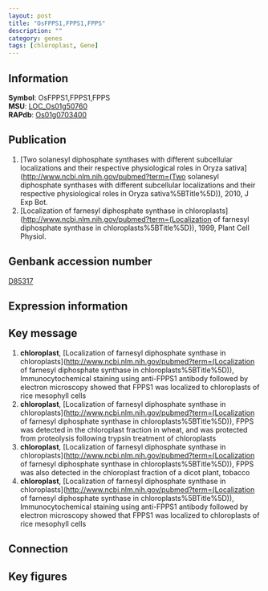```yaml
---
layout: post
title: "OsFPPS1,FPPS1,FPPS"
description: ""
category: genes
tags: [chloroplast, Gene]
---
```


## Information
__Symbol__: OsFPPS1,FPPS1,FPPS  
__MSU__: [LOC_Os01g50760](http://rice.plantbiology.msu.edu/cgi-bin/ORF_infopage.cgi?orf=LOC_Os01g50760)  
__RAPdb__: [Os01g0703400](http://rapdb.dna.affrc.go.jp/viewer/gbrowse_details/irgsp1?name=Os01g0703400)  

## Publication
1. [Two solanesyl diphosphate synthases with different subcellular localizations and their respective physiological roles in Oryza sativa](http://www.ncbi.nlm.nih.gov/pubmed?term=(Two solanesyl diphosphate synthases with different subcellular localizations and their respective physiological roles in Oryza sativa%5BTitle%5D)), 2010, J Exp Bot.
2. [Localization of farnesyl diphosphate synthase in chloroplasts](http://www.ncbi.nlm.nih.gov/pubmed?term=(Localization of farnesyl diphosphate synthase in chloroplasts%5BTitle%5D)), 1999, Plant Cell Physiol.

## Genbank accession number
[D85317](http://www.ncbi.nlm.nih.gov/nuccore/D85317)

## Expression information

## Key message
1. __chloroplast__, [Localization of farnesyl diphosphate synthase in chloroplasts](http://www.ncbi.nlm.nih.gov/pubmed?term=(Localization of farnesyl diphosphate synthase in chloroplasts%5BTitle%5D)),  Immunocytochemical staining using anti-FPPS1 antibody followed by electron microscopy showed that FPPS1 was localized to chloroplasts of rice mesophyll cells
2. __chloroplast__, [Localization of farnesyl diphosphate synthase in chloroplasts](http://www.ncbi.nlm.nih.gov/pubmed?term=(Localization of farnesyl diphosphate synthase in chloroplasts%5BTitle%5D)),  FPPS was detected in the chloroplast fraction in wheat, and was protected from proteolysis following trypsin treatment of chloroplasts
3. __chloroplast__, [Localization of farnesyl diphosphate synthase in chloroplasts](http://www.ncbi.nlm.nih.gov/pubmed?term=(Localization of farnesyl diphosphate synthase in chloroplasts%5BTitle%5D)),  FPPS was also detected in the chloroplast fraction of a dicot plant, tobacco
4. __chloroplast__, [Localization of farnesyl diphosphate synthase in chloroplasts](http://www.ncbi.nlm.nih.gov/pubmed?term=(Localization of farnesyl diphosphate synthase in chloroplasts%5BTitle%5D)),  Immunocytochemical staining using anti-FPPS1 antibody followed by electron microscopy showed that FPPS1 was localized to chloroplasts of rice mesophyll cells

## Connection

## Key figures


